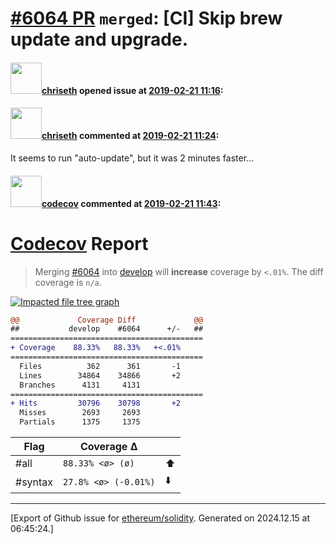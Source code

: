 # [\#6064 PR](https://github.com/ethereum/solidity/pull/6064) `merged`: [CI] Skip brew update and upgrade.

#### <img src="https://avatars.githubusercontent.com/u/9073706?v=4" width="50">[chriseth](https://github.com/chriseth) opened issue at [2019-02-21 11:16](https://github.com/ethereum/solidity/pull/6064):



#### <img src="https://avatars.githubusercontent.com/u/9073706?v=4" width="50">[chriseth](https://github.com/chriseth) commented at [2019-02-21 11:24](https://github.com/ethereum/solidity/pull/6064#issuecomment-465964310):

It seems to run "auto-update", but it was 2 minutes faster...

#### <img src="https://avatars.githubusercontent.com/in/254?v=4" width="50">[codecov](https://github.com/apps/codecov) commented at [2019-02-21 11:43](https://github.com/ethereum/solidity/pull/6064#issuecomment-465969465):

# [Codecov](https://codecov.io/gh/ethereum/solidity/pull/6064?src=pr&el=h1) Report
> Merging [#6064](https://codecov.io/gh/ethereum/solidity/pull/6064?src=pr&el=desc) into [develop](https://codecov.io/gh/ethereum/solidity/commit/e7a8fed01b43833977b80e5daf8b5cbb7cc76e24?src=pr&el=desc) will **increase** coverage by `<.01%`.
> The diff coverage is `n/a`.

[![Impacted file tree graph](https://codecov.io/gh/ethereum/solidity/pull/6064/graphs/tree.svg?width=650&token=87PGzVEwU0&height=150&src=pr)](https://codecov.io/gh/ethereum/solidity/pull/6064?src=pr&el=tree)

```diff
@@             Coverage Diff             @@
##           develop    #6064      +/-   ##
===========================================
+ Coverage    88.33%   88.33%   +<.01%     
===========================================
  Files          362      361       -1     
  Lines        34864    34866       +2     
  Branches      4131     4131              
===========================================
+ Hits         30796    30798       +2     
  Misses        2693     2693              
  Partials      1375     1375
```

| Flag | Coverage Δ | |
|---|---|---|
| #all | `88.33% <ø> (ø)` | :arrow_up: |
| #syntax | `27.8% <ø> (-0.01%)` | :arrow_down: |


-------------------------------------------------------------------------------



[Export of Github issue for [ethereum/solidity](https://github.com/ethereum/solidity). Generated on 2024.12.15 at 06:45:24.]
